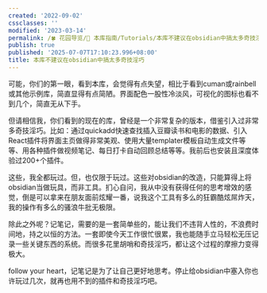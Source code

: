 ```yaml
---
created: '2022-09-02'
cssclasses: ''
modified: '2023-03-14'
permalink: /🍀 花园导览/🧰 本库指南/Tutorials/本库不建议在obsidian中搞太多奇技淫巧.md
publish: true
published: '2025-07-07T17:10:23.996+08:00'
title: 本库不建议在obsidian中搞太多奇技淫巧
---
```

可能，你们的第一眼，看到本库，会觉得有点失望，相比于看到cuman或rainbell或其他示例库，简直显得有点简陋。界面配色一股性冷淡风，可视化的图标也看不到几个，简直无从下手。

但请相信我，你们看到的现在的库，曾经是一个非常复杂的版本，借鉴引入过非常多奇技淫巧。比如：通过quickadd快速查找插入豆瓣读书和电影的数据、引入React插件将界面主页做得非常美观、使用大量templater模板自动生成文件等等、用各种插件做视频笔记、每日打卡自动回顾总结等等。我前后也安装且深度体验过200+个插件。

这些，我全都玩过。但，也仅限于玩过。这些对obsidian的改造，只能算得上将obsidian当做玩具，而非工具。扪心自问，我从中没有获得任何的思考增效的感觉，倒是可以拿来在朋友面前炫耀一番，说我这个工具有多么的狂霸酷炫屌炸天，我的操作有多么的骚浪牛批无极限。

除此之外呢？记笔记，需要的是一套简单些的，能让我们不违背人性的，不浪费时间地，持之以恒的方法。一套即使今天工作很忙很累，我也能随手立马轻松无压记录一些关键东西的系统。而很多花里胡哨和奇技淫巧，都让这个过程的摩擦力变得极大。

follow your heart，记笔记是为了让自己更好地思考。停止给obsidian中塞入你也许玩过几次，就再也用不到的插件和奇技淫巧吧。